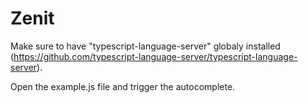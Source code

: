 # Zenit

Make sure to have "typescript-language-server" globaly installed (https://github.com/typescript-language-server/typescript-language-server).

Open the example.js file and trigger the autocomplete.
